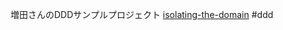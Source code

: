 増田さんのDDDサンプルプロジェクト
[isolating-the-domain](https://github.com/system-sekkei/isolating-the-domain)
#ddd 